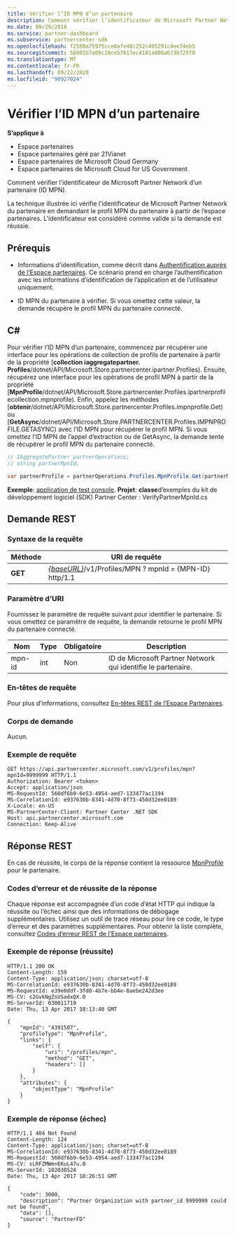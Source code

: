 ```yaml
---
title: Vérifier l’ID MPN d’un partenaire
description: Comment vérifier l’identificateur de Microsoft Partner Network d’un partenaire (ID MPN). La technique illustrée ici vérifie l’identificateur de Microsoft Partner Network du partenaire en demandant le profil MPN du partenaire à partir de l’espace partenaires.
ms.date: 09/29/2018
ms.service: partner-dashboard
ms.subservice: partnercenter-sdk
ms.openlocfilehash: f2588a75975cce6afe48c252c495291c4ee34eb5
ms.sourcegitcommit: 58801b7a09c19ce57617ec4181a008a673b725f0
ms.translationtype: MT
ms.contentlocale: fr-FR
ms.lasthandoff: 09/22/2020
ms.locfileid: "90927024"
---
```

# <a name="verify-a-partner-mpn-id"></a>Vérifier l’ID MPN d’un partenaire

**S’applique à**

- Espace partenaires
- Espace partenaires géré par 21Vianet
- Espace partenaires de Microsoft Cloud Germany
- Espace partenaires de Microsoft Cloud for US Government

Comment vérifier l’identificateur de Microsoft Partner Network d’un partenaire (ID MPN).

La technique illustrée ici vérifie l’identificateur de Microsoft Partner Network du partenaire en demandant le profil MPN du partenaire à partir de l’espace partenaires. L’identificateur est considéré comme valide si la demande est réussie.

## <a name="prerequisites"></a>Prérequis

- Informations d’identification, comme décrit dans [Authentification auprès de l’Espace partenaires](partner-center-authentication.md). Ce scénario prend en charge l’authentification avec les informations d’identification de l’application et de l’utilisateur uniquement.

- ID MPN du partenaire à vérifier. Si vous omettez cette valeur, la demande récupère le profil MPN du partenaire connecté.

## <a name="c"></a>C\#

Pour vérifier l’ID MPN d’un partenaire, commencez par récupérer une interface pour les opérations de collection de profils de partenaire à partir de la propriété [**collection iaggregatepartner. Profiles**/dotnet/API/Microsoft.Store.partnercenter.ipartner.Profiles). Ensuite, récupérez une interface pour les opérations de profil MPN à partir de la propriété [**MpnProfile**/dotnet/API/Microsoft.Store.partnercenter.Profiles.ipartnerprofilecollection.mpnprofile). Enfin, appelez les méthodes [**obtenir**/dotnet/API/Microsoft.Store.partnercenter.Profiles.impnprofile.Get) ou [**GetAsync**/dotnet/API/Microsoft.Store.PARTNERCENTER.Profiles.IMPNPROFILE.GETASYNC) avec l’ID MPN pour récupérer le profil MPN. Si vous omettez l’ID MPN de l’appel d’extraction ou de GetAsync, la demande tente de récupérer le profil MPN du partenaire connecté.

``` csharp
// IAggregatePartner partnerOperations;
// string partnerMpnId;

var partnerProfile = partnerOperations.Profiles.MpnProfile.Get(partnerMpnId);
```

**Exemple**: [application de test console](console-test-app.md). **Projet**: **classe**d’exemples du kit de développement logiciel (SDK) Partner Center : VerifyPartnerMpnId.cs

## <a name="rest-request"></a>Demande REST

### <a name="request-syntax"></a>Syntaxe de la requête

| Méthode  | URI de requête                                                                         |
|---------|-------------------------------------------------------------------------------------|
| **GET** | [*{baseURL}*](partner-center-rest-urls.md)/v1/Profiles/MPN ? mpnId = {MPN-ID} http/1.1 |

### <a name="uri-parameter"></a>Paramètre d’URI

Fournissez le paramètre de requête suivant pour identifier le partenaire. Si vous omettez ce paramètre de requête, la demande retourne le profil MPN du partenaire connecté.

| Nom   | Type | Obligatoire | Description                                                 |
|--------|------|----------|-------------------------------------------------------------|
| mpn-id | int  | Non       | ID de Microsoft Partner Network qui identifie le partenaire. |

### <a name="request-headers"></a>En-têtes de requête

Pour plus d’informations, consultez [En-têtes REST de l’Espace Partenaires](headers.md).

### <a name="request-body"></a>Corps de demande

Aucun.

### <a name="request-example"></a>Exemple de requête

```http
GET https://api.partnercenter.microsoft.com/v1/profiles/mpn?mpnId=9999999 HTTP/1.1
Authorization: Bearer <token>
Accept: application/json
MS-RequestId: 560df6b9-6e53-4954-aed7-133477ac1194
MS-CorrelationId: e937630b-8341-4d70-8f73-450d32ee0189
X-Locale: en-US
MS-PartnerCenter-Client: Partner Center .NET SDK
Host: api.partnercenter.microsoft.com
Connection: Keep-Alive
```

## <a name="rest-response"></a>Réponse REST

En cas de réussite, le corps de la réponse contient la ressource [MpnProfile](profile-resources.md#mpnprofile) pour le partenaire.

### <a name="response-success-and-error-codes"></a>Codes d’erreur et de réussite de la réponse

Chaque réponse est accompagnée d’un code d’état HTTP qui indique la réussite ou l’échec ainsi que des informations de débogage supplémentaires. Utilisez un outil de trace réseau pour lire ce code, le type d’erreur et des paramètres supplémentaires. Pour obtenir la liste complète, consultez [Codes d’erreur REST de l’Espace partenaires](error-codes.md).

### <a name="response-example-success"></a>Exemple de réponse (réussite)

```http
HTTP/1.1 200 OK
Content-Length: 159
Content-Type: application/json; charset=utf-8
MS-CorrelationId: e937630b-8341-4d70-8f73-450d32ee0189
MS-RequestId: e39e0ddf-3fd0-4b7e-bb4e-8aebe242d3ee
MS-CV: s2GvkNgZsUSadxQX.0
MS-ServerId: 030011719
Date: Thu, 13 Apr 2017 18:13:40 GMT

{
    "mpnId": "4391507",
    "profileType": "MpnProfile",
    "links": {
        "self": {
            "uri": "/profiles/mpn",
            "method": "GET",
            "headers": []
        }
    },
    "attributes": {
        "objectType": "MpnProfile"
    }
}
```

### <a name="response-example-failure"></a>Exemple de réponse (échec)

```http
HTTP/1.1 404 Not Found
Content-Length: 124
Content-Type: application/json; charset=utf-8
MS-CorrelationId: e937630b-8341-4d70-8f73-450d32ee0189
MS-RequestId: 560df6b9-6e53-4954-aed7-133477ac1194
MS-CV: sLRFZMWm+EKuL47u.0
MS-ServerId: 102030524
Date: Thu, 13 Apr 2017 18:26:51 GMT

{
    "code": 3000,
    "description": "Partner Organization with partner_id 9999999 could not be found",
    "data": [],
    "source": "PartnerFD"
}
```
